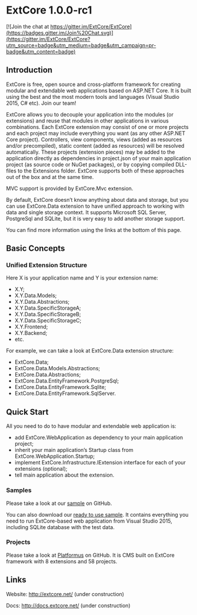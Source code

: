 ﻿# ExtCore 1.0.0-rc1

[![Join the chat at https://gitter.im/ExtCore/ExtCore](https://badges.gitter.im/Join%20Chat.svg)](https://gitter.im/ExtCore/ExtCore?utm_source=badge&utm_medium=badge&utm_campaign=pr-badge&utm_content=badge)

## Introduction

ExtCore is free, open source and cross-platform framework for creating modular and extendable web applications
based on ASP.NET Core. It is built using the best and the most modern tools and languages (Visual Studio 2015, C#
etc). Join our team!

ExtCore allows you to decouple your application into the modules (or extensions) and reuse that modules in other
applications in various combinations. Each ExtCore extension may consist of one or more projects and each project
may include everything you want (as any other ASP.NET Core project). Controllers, view components, views (added as
resources and/or precompiled), static content (added as resources) will be resolved automatically. These projects
(extension pieces) may be added to the application directly as dependencies in project.json of your main
application project (as source code or NuGet packages), or by copying compiled DLL-files to the Extensions
folder. ExtCore supports both of these approaches out of the box and at the same time.

MVC support is provided by ExtCore.Mvc extension.

By default, ExtCore doesn’t know anything about data and storage, but you can use ExtCore.Data extension to have
unified approach to working with data and single storage context. It supports Microsoft SQL Server, PostgreSql
and SQLite, but it is very easy to add another storage support.

You can find more information using the links at the bottom of this page.

## Basic Concepts

### Unified Extension Structure

Here X is your application name and Y is your extension name:

*	X.Y;
*	X.Y.Data.Models;
*	X.Y.Data.Abstractions;
*	X.Y.Data.SpecificStorageA;
*	X.Y.Data.SpecificStorageB;
*	X.Y.Data.SpecificStorageC;
*	X.Y.Frontend;
*	X.Y.Backend;
*	etc.

For example, we can take a look at ExtCore.Data extension structure:

* ExtCore.Data;
* ExtCore.Data.Models.Abstractions;
* ExtCore.Data.Abstractions;
* ExtCore.Data.EntityFramework.PostgreSql;
* ExtCore.Data.EntityFramework.Sqlite;
* ExtCore.Data.EntityFramework.SqlServer.

## Quick Start

All you need to do to have modular and extendable web application is:

* add ExtCore.WebApplication as dependency to your main application project;
* inherit your main application’s Startup class from ExtCore.WebApplication.Startup;
* implement ExtCore.Infrastructure.IExtension interface for each of your extensions (optional);
* tell main application about the extension.

### Samples

Please take a look at our [sample](https://github.com/ExtCore/ExtCore-Sample) on GitHub.

You can also download our [ready to use sample](http://extcore.net/files/ExtCore-Sample-1.0.0-rc1.zip).
It contains everything you need to run ExtCore-based web application from Visual Studio 2015, including SQLite
database with the test data.

### Projects

Please take a look at [Platformus](https://github.com/Platformus/Platformus) on GitHub. It is CMS
built on ExtCore framework with 8 extensions and 58 projects.

## Links

Website: http://extcore.net/ (under construction)

Docs: http://docs.extcore.net/ (under construction)